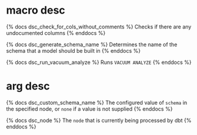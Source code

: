 # macro desc

{% docs dsc_check_for_cols_without_comments %}
Checks if there are any undocumented columns
{% enddocs %}

{% docs dsc_generate_schema_name %}
Determines the name of the schema that a model should be built in
{% enddocs %}

{% docs dsc_run_vacuum_analyze %}
Runs `VACUUM ANALYZE`
{% enddocs %}

# arg desc

{% docs dsc_custom_schema_name %}
The configured value of `schema` in the specified node, or `none` if a value is not supplied
{% enddocs %}

{% docs dsc_node %}
The `node` that is currently being processed by dbt
{% enddocs %}
